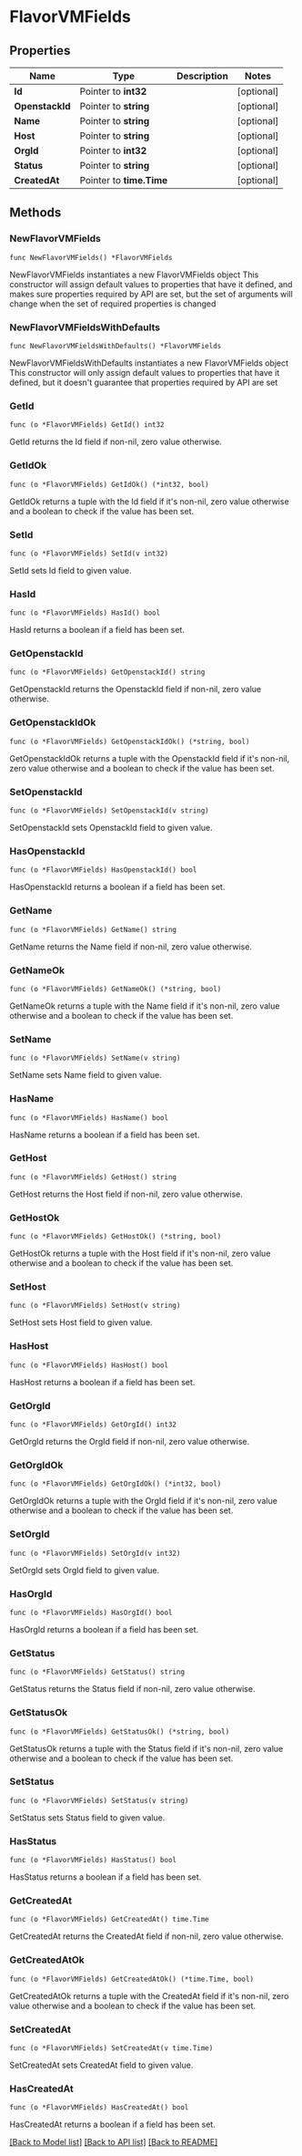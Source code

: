 # FlavorVMFields

## Properties

Name | Type | Description | Notes
------------ | ------------- | ------------- | -------------
**Id** | Pointer to **int32** |  | [optional] 
**OpenstackId** | Pointer to **string** |  | [optional] 
**Name** | Pointer to **string** |  | [optional] 
**Host** | Pointer to **string** |  | [optional] 
**OrgId** | Pointer to **int32** |  | [optional] 
**Status** | Pointer to **string** |  | [optional] 
**CreatedAt** | Pointer to **time.Time** |  | [optional] 

## Methods

### NewFlavorVMFields

`func NewFlavorVMFields() *FlavorVMFields`

NewFlavorVMFields instantiates a new FlavorVMFields object
This constructor will assign default values to properties that have it defined,
and makes sure properties required by API are set, but the set of arguments
will change when the set of required properties is changed

### NewFlavorVMFieldsWithDefaults

`func NewFlavorVMFieldsWithDefaults() *FlavorVMFields`

NewFlavorVMFieldsWithDefaults instantiates a new FlavorVMFields object
This constructor will only assign default values to properties that have it defined,
but it doesn't guarantee that properties required by API are set

### GetId

`func (o *FlavorVMFields) GetId() int32`

GetId returns the Id field if non-nil, zero value otherwise.

### GetIdOk

`func (o *FlavorVMFields) GetIdOk() (*int32, bool)`

GetIdOk returns a tuple with the Id field if it's non-nil, zero value otherwise
and a boolean to check if the value has been set.

### SetId

`func (o *FlavorVMFields) SetId(v int32)`

SetId sets Id field to given value.

### HasId

`func (o *FlavorVMFields) HasId() bool`

HasId returns a boolean if a field has been set.

### GetOpenstackId

`func (o *FlavorVMFields) GetOpenstackId() string`

GetOpenstackId returns the OpenstackId field if non-nil, zero value otherwise.

### GetOpenstackIdOk

`func (o *FlavorVMFields) GetOpenstackIdOk() (*string, bool)`

GetOpenstackIdOk returns a tuple with the OpenstackId field if it's non-nil, zero value otherwise
and a boolean to check if the value has been set.

### SetOpenstackId

`func (o *FlavorVMFields) SetOpenstackId(v string)`

SetOpenstackId sets OpenstackId field to given value.

### HasOpenstackId

`func (o *FlavorVMFields) HasOpenstackId() bool`

HasOpenstackId returns a boolean if a field has been set.

### GetName

`func (o *FlavorVMFields) GetName() string`

GetName returns the Name field if non-nil, zero value otherwise.

### GetNameOk

`func (o *FlavorVMFields) GetNameOk() (*string, bool)`

GetNameOk returns a tuple with the Name field if it's non-nil, zero value otherwise
and a boolean to check if the value has been set.

### SetName

`func (o *FlavorVMFields) SetName(v string)`

SetName sets Name field to given value.

### HasName

`func (o *FlavorVMFields) HasName() bool`

HasName returns a boolean if a field has been set.

### GetHost

`func (o *FlavorVMFields) GetHost() string`

GetHost returns the Host field if non-nil, zero value otherwise.

### GetHostOk

`func (o *FlavorVMFields) GetHostOk() (*string, bool)`

GetHostOk returns a tuple with the Host field if it's non-nil, zero value otherwise
and a boolean to check if the value has been set.

### SetHost

`func (o *FlavorVMFields) SetHost(v string)`

SetHost sets Host field to given value.

### HasHost

`func (o *FlavorVMFields) HasHost() bool`

HasHost returns a boolean if a field has been set.

### GetOrgId

`func (o *FlavorVMFields) GetOrgId() int32`

GetOrgId returns the OrgId field if non-nil, zero value otherwise.

### GetOrgIdOk

`func (o *FlavorVMFields) GetOrgIdOk() (*int32, bool)`

GetOrgIdOk returns a tuple with the OrgId field if it's non-nil, zero value otherwise
and a boolean to check if the value has been set.

### SetOrgId

`func (o *FlavorVMFields) SetOrgId(v int32)`

SetOrgId sets OrgId field to given value.

### HasOrgId

`func (o *FlavorVMFields) HasOrgId() bool`

HasOrgId returns a boolean if a field has been set.

### GetStatus

`func (o *FlavorVMFields) GetStatus() string`

GetStatus returns the Status field if non-nil, zero value otherwise.

### GetStatusOk

`func (o *FlavorVMFields) GetStatusOk() (*string, bool)`

GetStatusOk returns a tuple with the Status field if it's non-nil, zero value otherwise
and a boolean to check if the value has been set.

### SetStatus

`func (o *FlavorVMFields) SetStatus(v string)`

SetStatus sets Status field to given value.

### HasStatus

`func (o *FlavorVMFields) HasStatus() bool`

HasStatus returns a boolean if a field has been set.

### GetCreatedAt

`func (o *FlavorVMFields) GetCreatedAt() time.Time`

GetCreatedAt returns the CreatedAt field if non-nil, zero value otherwise.

### GetCreatedAtOk

`func (o *FlavorVMFields) GetCreatedAtOk() (*time.Time, bool)`

GetCreatedAtOk returns a tuple with the CreatedAt field if it's non-nil, zero value otherwise
and a boolean to check if the value has been set.

### SetCreatedAt

`func (o *FlavorVMFields) SetCreatedAt(v time.Time)`

SetCreatedAt sets CreatedAt field to given value.

### HasCreatedAt

`func (o *FlavorVMFields) HasCreatedAt() bool`

HasCreatedAt returns a boolean if a field has been set.


[[Back to Model list]](../README.md#documentation-for-models) [[Back to API list]](../README.md#documentation-for-api-endpoints) [[Back to README]](../README.md)


